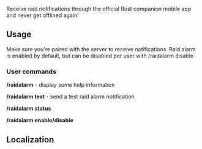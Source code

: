 Receive raid notifications through the official Rust companion mobile app and never get offlined again!

## Usage

Make sure you're paired with the server to receive notifications. 
Raid alarm is enabled by default, but can be disabled per user with /raidalarm disable

### User commands
**/raidalarm**  - display some help information

**/raidalarm test** -  send a test raid alarm notification 

**/raidalarm status** 

**/raidalarm enable/disable**



## Localization